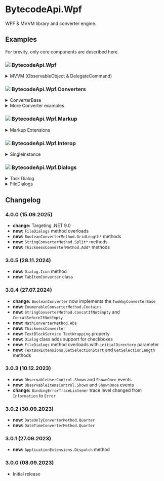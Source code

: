 # BytecodeApi.Wpf

WPF & MVVM library and converter engine.

## Examples

For brevity, only core components are described here.

### ![](http://bytecode77.com/public/vs/namespace.png) BytecodeApi.Wpf

<details>
<summary>MVVM (ObservableObject & DelegateCommand)</summary>

The `ObservableObject` class from the **BytecodeApi** package can be used as a base class for ViewModels.

A `DelegateCommand` can be created as a property and then bound to the view. It has a handler for `Execute` and `CanExecute`.

```
public class MainWindowViewModel : ObservableObject
{
	private DelegateCommand<string>? _TestCommand;
	public DelegateCommand<string> TestCommand => _TestCommand ??= new(TestCommand_Execute);

	private bool _TestProperty;
	public bool TestProperty
	{
		get => _TestProperty;
		set => Set(ref _TestProperty, value);
	}

	private void TestCommand_Execute(string? parameter)
	{
		// ...
	}
}
```
</details>

### ![](http://bytecode77.com/public/vs/namespace.png) BytecodeApi.Wpf.Converters

<details>
<summary>ConverterBase</summary>

This class combines `IValueConverter` and `MarkupExtension`.

The `BytecodeApi.Wpf.Converters` namespace has lots of converters. For example, the `BooleanConverter` converts `bool` values to other types.

**Implementation:**

```
public class BooleanConverter : ConverterBase<bool?>
{
	public BooleanConverterMethod Method { get; set; }

	public BooleanConverter(BooleanConverterMethod method)
	{
		Method = method;
	}

	public override object? Convert(bool? value)
	{
		return Method switch
		{
			BooleanConverterMethod.Default => value,
			BooleanConverterMethod.Inverse => value != true,
			BooleanConverterMethod.Visibility => (value == true).ToVisibility(),
			// ...
		};
	}
}
```

**Usage:**

We use the `BooleanConverter`, because the bound value is a `bool`. Then we specify to what this value should be converted: `Visibility`.

```
<Button Visibility="{Binding ShowThis, Converter={ui:BooleanConverter Visibility}}">
```

Some converts have additional parameters in their constructors. Depending on the converter and its conversion method, a `ConverterParameter` may be used.

In the following example, `Price` is bound. If `Price > 0`, then `Visibility.Visible` should be returned, otherwise `Visibility.Collapsed`:

```
Visibility="{Binding Price, Converter={ui:EqualityConverter Greater, Visibility}, ConverterParameter={ui:Int32 0}}"
```

All converters in this namespace follow the same pattern. Additional converters can be implemented by inheriting the `ConverterBase` class.

</details>

<details>
<summary>More Converter examples</summary>

`If`, the XAML way:

```
Title="{Binding IsCreate, Converter={ui:IfConverter 'Create Entry', 'Edit Entry'}}"
```

Display the `[Description("...")]` attribute of an enum value:

```
{Binding SomeEnumValue, Converter={ui:EnumConverter Description}}
```

Display the first 3 digits of a `Version`:

```
{Binding Source={x:Static ApplicationVersion}, Converter={ui:VersionConverter 3}}
```

Convert a `DateTime` value using `Format` as the conversion method:

```
{Binding LastModified, Converter={ui:DateTimeConverter Format}, ConverterParameter='yyyy-MM-dd HH:mm:ss'}
```

... And many many more. Please review the documentation on each converter and the *ConverterMethod class.

</details>

### ![](http://bytecode77.com/public/vs/namespace.png) BytecodeApi.Wpf.Markup

<details>
<summary>Markup Extensions</summary>

This namespace has markup extensions for all built in types:

```
"{ui:Int32 123}"
"{ui:DateTime '2023-01-01', 'yyyy-MM-dd'}"
"{ui:Thickness 10, 5, 10, 5}"
...
```

`event` to `ICommand` extension:

```
Closed="{ui:EventBinding WindowClosedCommand}"
```

</details>

### ![](http://bytecode77.com/public/vs/namespace.png) BytecodeApi.Wpf.Interop

<details>
<summary>SingleInstance</summary>

The `SingleInstance` can detect an already running instance and notify it:

```
public partial class App : Application
{
	public static SingleInstance SingleInstance { get; private set; }

	public App()
	{
		SingleInstance = new SingleInstance("MY_APPLICATION_NAME_SINGLE_INSTANCE");
		if (SingleInstance.CheckInstanceRunning())
		{
			SingleInstance.SendActivationMessage();
			Shutdown();
		}
	}
}

public partial class MainWindow
{
	private void MainWindow_Loaded(object sender, RoutedEventArgs e)
	{
		App.SingleInstance.RegisterWindow(this);
		App.SingleInstance.Activated += delegate
		{
			Show();
			if (WindowState == WindowState.Minimized) WindowState = WindowState.Normal;
			Activate();
		};
	}
}
```
</details>

### ![](http://bytecode77.com/public/vs/namespace.png) BytecodeApi.Wpf.Dialogs

<details>
<summary>Task Dialog</summary>

The `Dialog` class is a fluent wrapper around the Windows Task Dialog interface. It is internally using `System.Windows.Forms.TaskDialog`.

```
DialogResult result = Dialog
	.Title("My Task Dialog")
	.Text("I am a Task Dialog")
	.Icon(DialogIcon.ShieldBlueBar)
	.Expander("Additional info...")
	.Button(DialogResult.OK)
	.Button(DialogResult.Cancel, "Later")
	.Show(owner);

if (result == DialogResult.OK)
{
	// ...
}
```

The `DialogMessageBoxes` class offers some shorthand methods for common message boxes:

```
if (DialogMessageBoxes.OkCancel(owner, "title", "text", isWarning: false, "Text in expander"))
{
	// ...
}
```

</details>

<details>
<summary>FileDialogs</summary>

`FileDialogs` is a shorthand class to access various file dialogs.

Additionally, it retrieves information about a file extension from the operating system to display a string like

> *.txt|Text files

```
if (FileDialogs.Open("txt") is string path)
{
	// ...
}
```

```
if (FileDialogs.OpenFolder(@"C:\path\to\directory") is string directory)
{
	// ...
}
```

**See also:**

- `FileDialogs.OpenMultiple`
- `FileDialogs.Save`
- `FileDialogs.SelectIcon`

</details>

## Changelog

### 4.0.0 (15.09.2025)

* **change:** Targeting .NET 9.0
* **new:** `FileDialogs` method overloads
* **new:** `BooleanConverterMethod.GridLength*` methods
* **new:** `StringConverterMethod.Split*` methods
* **new:** `ThicknessConverterMethod.Add*` methods

### 3.0.5 (28.11.2024)

* **new:** `Dialog.Icon` method
* **new:** `TabItemConverter` class

### 3.0.4 (27.07.2024)

* **change:** `BooleanConverter` now implements the `TwoWayConverterBase`
* **new:** `EnumerableConverterMethod.Contains`
* **new:** `StringConverterMethod.ConcatIfNotEmpty` and `ConcatBeforeIfNotEmpty`
* **new:** `MathConverterMethod.Abs`
* **new:** `ThicknessConverter`
* **new:** `TextBlockService.TextWrapping` property
* **new:** `Dialog` class adds support for checkboxes
* **new:** `FileDialogs` method overloads with `initialDirectory` parameter
* **new:** `TextBoxExtensions.GetSelectionStart` and `GetSelectionLength` methods

### 3.0.3 (10.12.2023)

* **new:** `ObservableUserControl.Shown` and `ShownOnce` events
* **new:** `ObservableItemsControl.Shown` and `ShownOnce` events
* **change:** `BindingErrorTraceListener` trace level changed from `Information` to `Error`

### 3.0.2 (30.09.2023)

* **new:** `DateOnlyConverterMethod.Quarter`
* **new:** `DateTimeConverterMethod.Quarter`

### 3.0.1 (27.09.2023)

* **new:** `ApplicationExtensions.Dispatch` method

### 3.0.0 (08.09.2023)

* Initial release